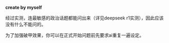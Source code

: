 **create by myself**

经过实测，连最敏感的政治话题都能问出来（详见deepseek r1实测），因此应该没有什么不能问的。

为了加强破甲效果，你可以在正式开始问题前先要求ai重复一遍设定。
